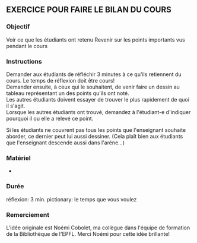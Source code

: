 ## EXERCICE POUR FAIRE LE BILAN DU COURS

### Objectif
Voir ce que les étudiants ont retenu
Revenir sur les points importants vus pendant le cours

### Instructions
Demander aux étudiants de réfléchir 3 minutes à ce qu'ils retiennent du cours. Le temps de réflexion doit être cours!<br/>
Demander ensuite, à ceux qui le souhaitent, de venir faire un dessin au tableau représentant un des points qu'ils ont noté.<br/>
Les autres étudiants doivent essayer de trouver le plus rapidement de quoi il s'agit.<br/>
Lorsque les autres étudiants ont trouvé, demandez à l'étudiant-e d'indiquer pourquoi il ou elle a relevé ce point.

Si les étudiants ne couvrent pas tous les points que l'enseignant souhaite aborder, ce dernier peut lui aussi dessiner. (Cela plaît bien aux étudiants que l'enseignant descende aussi dans l'arène...)

### Matériel
-

### Durée
réflexion: 3 min.
pictionary: le temps que vous voulez

### Remerciement
L'idée originale est Noémi Cobolet, ma collègue dans l'équipe de formation de la Bibliothèque de l'EPFL.
Merci Noémi pour cette idée brillante!